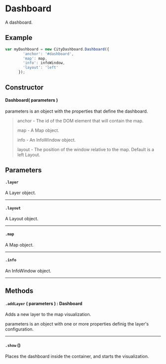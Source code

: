 # Dashboard
A dashboard.

## Example
``` javascript
var myDashboard = new CityDashboard.Dashboard({
        'anchor': '#dashboard',
        'map': map,
        'info': infoWindow,
        'layout': 'left'
      });
```

## Constructor

#### Dashboard( parameters )
parameters is an object with the properties that define the dashboard.

> anchor - The id of the DOM element that will contain the map.
> 
> map - A Map object.
> 
> info - An InfoWindow object.
>
> layout - The position of the window relative to the map. Default is a left Layout.

## Parameters

#### `.layer`
  A Layer object.

---
#### `.layout`
  A Layout object.

---
#### `.map`
  A Map object.

---
#### `.info`
  An InfoWindow object.

---
## Methods

#### `.addLayer` ( parameters ) : Dashboard
  Adds a new layer to the map visualization.

  parameters is an object with one or more properties definig the layer's configuration.

---
#### `.show` ()
  Places the dashboard inside the container, and starts the visualization.